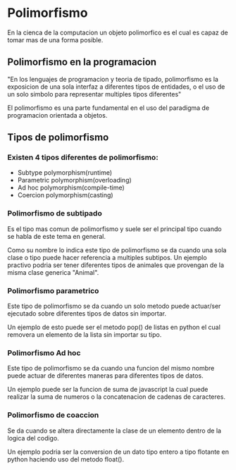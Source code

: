 # Polimorfismo

En la cienca de la computacion un objeto polimorfico es el cual es capaz de tomar
mas de una forma posible.

## Polimorfismo en la programacion

"En los lenguajes de programacion y teoria de tipado, polimorfismo es la exposicion
de una sola interfaz a diferentes tipos de entidades, o el uso de un solo simbolo
para representar multiples tipos diferentes"

El polimorfismo es una parte fundamental en el uso del paradigma de programacion orientada
a objetos.

## Tipos de polimorfismo

### Existen 4 tipos diferentes de polimorfismo:

- Subtype polymorphism(runtime)
- Parametric polymorphism(overloading)
- Ad hoc polymorphism(compile-time)
- Coercion polymorphism(casting)

### Polimorfismo de subtipado

Es el tipo mas comun de polimorfismo y suele ser el principal tipo cuando se habla
de este tema en general.

Como su nombre lo indica este tipo de polimorfismo se da cuando una sola clase o tipo
puede hacer referencia a multiples subtipos. Un ejemplo practivo podria ser tener
diferentes tipos de animales que provengan de la misma clase generica "Animal".

### Polimorfismo parametrico

Este tipo de polimorfismo se da cuando un solo metodo puede actuar/ser ejecutado
sobre diferentes tipos de datos sin importar.

Un ejemplo de esto puede ser el metodo pop() de listas en python el cual removera
un elemento de la lista sin importar su tipo.

### Polimorfismo Ad hoc

Este tipo de polimorfismo se da cuando una funcion del mismo nombre puede actuar
de diferentes maneras para diferentes tipos de datos.

Un ejemplo puede ser la funcion de suma de javascript la cual puede realizar la
suma de numeros o la concatenacion de cadenas de caracteres.

### Polimorfismo de coaccion

Se da cuando se altera directamente la clase de un elemento dentro de la logica
del codigo.

Un ejemplo podria ser la conversion de un dato tipo entero a tipo flotante en python
haciendo uso del metodo float().
